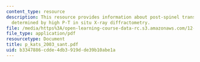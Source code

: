 ```yaml
---
content_type: resource
description: This resource provides information about post-spinel transition in Mg2SiO4
  determined by high P-T in situ X-ray diffractometry.
file: /media/https%3A/open-learning-course-data-rc.s3.amazonaws.com/12-581-phase-transitions-in-the-earths-interior-spring-2005/b3347886cdde4db3919dde39b10abe1a_p_kats_2003_sant.pdf
file_type: application/pdf
resourcetype: Document
title: p_kats_2003_sant.pdf
uid: b3347886-cdde-4db3-919d-de39b10abe1a
---
```

